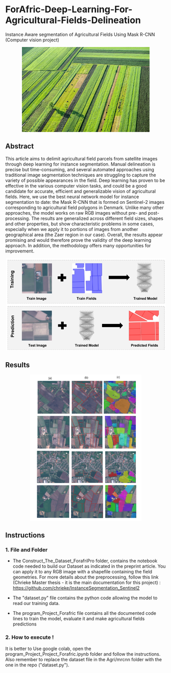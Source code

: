 # ForAfric-Deep-Learning-For-Agricultural-Fields-Delineation
Instance Aware segmentation  of Agricultural Fields Using Mask R-CNN (Computer vision project)

<p align="center">
  <img width="400" src="images/agrifield2.jpg">
</p>

## Abstract
This article aims to delimit agricultural field parcels from satellite images through deep learning for instance segmentation.
Manual delineation is precise but time-consuming, and several automated approaches using traditional image segmentation techniques are struggling to capture the variety of possible appearances in the field.
Deep learning has proven to be effective in the various computer vision tasks, and could be a good candidate for accurate, efficient and generalizable vision of agricultural fields. 
Here, we use the best neural network model for instance segmentation to date: the Mask R-CNN that is formed on Sentinel-2 images corresponding to agricultural field polygons in Denmark. 
Unlike many other approaches, the model works on raw RGB images without pre- and post-processing. 
The results are generalized across different field sizes, shapes and other properties, but show characteristic problems in some cases, especially when we apply it to portions of images from another geographical area (the Zaer region in our case). 
Overall, the results appear promising and would therefore prove the validity of the deep learning approach. 
In addition, the methodology offers many opportunities for improvement.

<p align="center">
  <img width="500" src="images/train_predict.jpg">
</p>

## Results

<p align="center">
  <img width="350" src="images/bigresult.PNG">
 </p>
 
## Instructions
### 1. File and Folder
- The Construct_The_Dataset_ForafriPro folder, contains the notebook code needed to build 
our Dataset as indicated in the preprint article. You can apply it to any RGB image with a shapefile containing the field geometries.
For more details about the preprocessing, follow this link (Chrieke Master thesis - it is the main documentation for this project) : https://github.com/chrieke/InstanceSegmentation_Sentinel2

- The "dataset.py" file contains the python code allowing the model to read our training data.

- The program_Project_Forafric file contains all the documented code lines to train the model, evaluate it and make agricultural fields predictions

### 2. How to execute !
It is better to Use google colab, open the program_Project_Project_Forafric.ipynb folder and follow the instructions.
 Also remember to replace the dataset file in the Agri/mrcnn folder with the one in the repo ("dataset.py").





  
  
